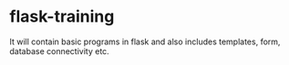 # flask-training
It will contain basic programs in flask and also includes templates, form, database connectivity etc.
